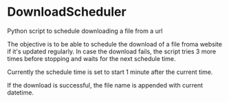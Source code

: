 # DownloadScheduler
Python script to schedule downloading a file from a url

The objective is to be able to schedule the download of a file froma website if it's updated regularly.
In case the download fails, the script tries 3 more times before stopping and waits for the next schedule time.

Currently the schedule time is set to start 1 minute after the current time.

If the download is successful, the file name is appended with current datetime. 
